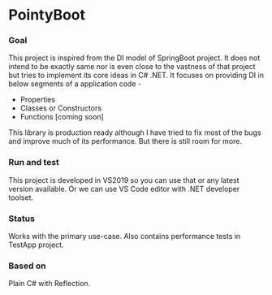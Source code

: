 
# PointyBoot

### Goal
This project is inspired from the DI model of SpringBoot project. It does not intend to be exactly same nor is even close to the vastness of that project but tries to implement its core ideas in C# .NET. It focuses on providing DI in below segments of a application code -

- Properties
- Classes or Constructors
- Functions [coming soon]

This library is production ready although I have tried to fix most of the bugs and improve much of its performance. But there is still room for more.

### Run and test
This project is developed in VS2019 so you can use that or any latest version available. Or we can use VS Code editor with .NET developer toolset.

### Status
Works with the primary use-case. Also contains performance tests in TestApp project.

### Based on
Plain C# with Reflection.
